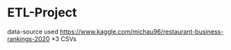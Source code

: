 # ETL-Project

data-source used https://www.kaggle.com/michau96/restaurant-business-rankings-2020
*3 CSVs


